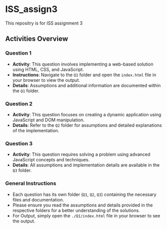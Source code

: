 # ISS_assign3
This repositry is for ISS assignment 3

## Activities Overview

### Question 1
- **Activity**: This question involves implementing a web-based solution using HTML, CSS, and JavaScript.
- **Instructions**: Navigate to the `Q1` folder and open the `index.html` file in your browser to view the output.
- **Details**: Assumptions and additional information are documented within the `Q1` folder.

### Question 2
- **Activity**: This question focuses on creating a dynamic application using JavaScript and DOM manipulation.
- **Details**: Refer to the `Q2` folder for assumptions and detailed explanations of the implementation.

### Question 3
- **Activity**: This question requires solving a problem using advanced JavaScript concepts and techniques.
- **Details**: All assumptions and implementation details are available in the `Q3` folder.

### General Instructions
- Each question has its own folder (`Q1`, `Q2`, `Q3`) containing the necessary files and documentation.
- Please ensure you read the assumptions and details provided in the respective folders for a better understanding of the solutions.
- For Output, simply open the `./Q1/index.html` file in your browser to see the output.
